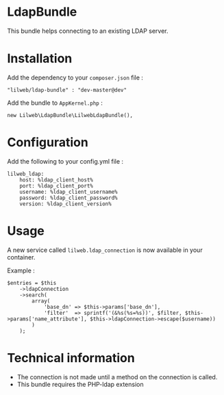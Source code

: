 LdapBundle
==========

This bundle helps connecting to an existing LDAP server. 


# Installation

Add the dependency to your `composer.json` file :

    "lilweb/ldap-bundle" : "dev-master@dev"
  
Add the bundle to `AppKernel.php` :

    new Lilweb\LdapBundle\LilwebLdapBundle(),
  
# Configuration 

Add the following to your config.yml file :

    lilweb_ldap:
        host: %ldap_client_host%
        port: %ldap_client_port%
        username: %ldap_client_username%
        password: %ldap_client_password%
        version: %ldap_client_version%

# Usage

A new service called `lilweb.ldap_connection` is now available in your container. 

Example :

    $entries = $this
        ->ldapConnection
        ->search(
            array(
                'base_dn' => $this->params['base_dn'],
                'filter'  => sprintf('(&%s(%s=%s))', $filter, $this->params['name_attribute'], $this->ldapConnection->escape($username))
            )
        );



# Technical information

- The connection is not made until a method on the connection is called. 
- This bundle requires the PHP-ldap extension
